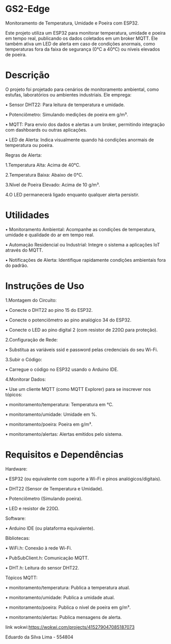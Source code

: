 # GS2-Edge

Monitoramento de Temperatura, Umidade e Poeira com ESP32.

Este projeto utiliza um ESP32 para monitorar temperatura, umidade e poeira em tempo real, publicando os dados coletados em um broker MQTT. Ele também ativa um LED de alerta em caso de condições anormais, como temperaturas fora da faixa de segurança (0°C a 40°C) ou níveis elevados de poeira.

# Descrição
O projeto foi projetado para cenários de monitoramento ambiental, como estufas, laboratórios ou ambientes industriais. Ele emprega:


• Sensor DHT22: Para leitura de temperatura e umidade.

• Potenciômetro: Simulando medições de poeira em g/m³.

• MQTT: Para envio dos dados e alertas a um broker, permitindo integração com dashboards ou outras aplicações.

• LED de Alerta: Indica visualmente quando há condições anormais de temperatura ou poeira.

Regras de Alerta:

1.Temperatura Alta: Acima de 40°C.

2.Temperatura Baixa: Abaixo de 0°C.

3.Nível de Poeira Elevado: Acima de 10 g/m³.

4.O LED permanecerá ligado enquanto qualquer alerta persistir.


# Utilidades

• Monitoramento Ambiental: Acompanhe as condições de temperatura, umidade e qualidade do ar em tempo real.

• Automação Residencial ou Industrial: Integre o sistema a aplicações IoT através do MQTT.

• Notificações de Alerta: Identifique rapidamente condições ambientais fora do padrão.


# Instruções de Uso

1.Montagem do Circuito:

• Conecte o DHT22 ao pino 15 do ESP32.

• Conecte o potenciômetro ao pino analógico 34 do ESP32.

• Conecte o LED ao pino digital 2 (com resistor de 220Ω para proteção).

2.Configuração de Rede:

• Substitua as variáveis ssid e password pelas credenciais do seu Wi-Fi.

3.Subir o Código:

• Carregue o código no ESP32 usando o Arduino IDE.

4.Monitorar Dados:

• Use um cliente MQTT (como MQTT Explorer) para se inscrever nos tópicos:

  • monitoramento/temperatura: Temperatura em °C.
  
  • monitoramento/umidade: Umidade em %.
  
  • monitoramento/poeira: Poeira em g/m³.
  
  • monitoramento/alertas: Alertas emitidos pelo sistema.
  
# Requisitos e Dependências

Hardware:

• ESP32 (ou equivalente com suporte a Wi-Fi e pinos analógicos/digitais).

• DHT22 (Sensor de Temperatura e Umidade).

• Potenciômetro (Simulando poeira).

• LED e resistor de 220Ω.

Software:

• Arduino IDE (ou plataforma equivalente).

Bibliotecas:

• WiFi.h: Conexão à rede Wi-Fi.

• PubSubClient.h: Comunicação MQTT.

• DHT.h: Leitura do sensor DHT22.

Tópicos MQTT:

• monitoramento/temperatura: Publica a temperatura atual.

• monitoramento/umidade: Publica a umidade atual.

• monitoramento/poeira: Publica o nível de poeira em g/m³.

• monitoramento/alertas: Publica mensagens de alerta.

link wokwi:https://wokwi.com/projects/415279047085187073

Eduardo da Silva Lima - 554804
